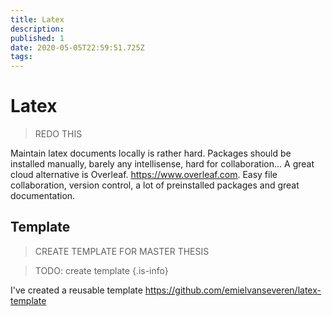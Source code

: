 ```yaml
---
title: Latex
description: 
published: 1
date: 2020-05-05T22:59:51.725Z
tags: 
---
```


# Latex

> REDO THIS

Maintain latex documents locally is rather hard. Packages should be installed manually, barely any intellisense, hard for collaboration...
A great cloud alternative is Overleaf. https://www.overleaf.com. Easy file collaboration, version control, a lot of preinstalled packages and great documentation.

## Template

> CREATE TEMPLATE FOR MASTER THESIS

> TODO: create template
{.is-info}

I've created a reusable template https://github.com/emielvanseveren/latex-template